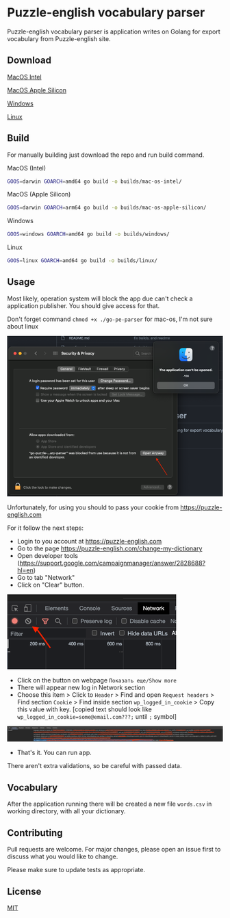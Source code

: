 # Puzzle-english vocabulary parser

Puzzle-english vocabulary parser is application writes on Golang for export vocabulary from Puzzle-english site.

## Download
[MacOS Intel](https://github.com/lutogin/go-pe-parser/raw/master/builds/mac-os-intel/go-pe-parser)

[MacOS Apple Silicon](https://github.com/lutogin/go-pe-parser/raw/master/builds/mac-os-apple-silicon/go-pe-parser)

[Windows](https://github.com/lutogin/go-pe-parser/raw/master/builds/windows/go-pe-parser.exe)

[Linux](https://github.com/lutogin/go-pe-parser/raw/master/builds/linux/go-pe-parser)

## Build
For manually building just download the repo and run build command.

MacOS (Intel)
```bash
GOOS=darwin GOARCH=amd64 go build -o builds/mac-os-intel/
```

MacOS (Apple Silicon)
```bash
GOOS=darwin GOARCH=arm64 go build -o builds/mac-os-apple-silicon/
```

Windows
```bash
GOOS=windows GOARCH=amd64 go build -o builds/windows/
```

Linux
```bash
GOOS=linux GOARCH=amd64 go build -o builds/linux/
```

## Usage

Most likely, operation system will block the app due can't check a application publisher.
You should give access for that.

Don't forget command `chmod +x ./go-pe-parser` for mac-os, I'm not sure about linux

![image](./readme/img/allow.png)

Unfortunately, for using you should to pass your cookie from https://puzzle-english.com

For it follow the next steps:
* Login to you account at https://puzzle-english.com
* Go to the page https://puzzle-english.com/change-my-dictionary
* Open developer tools (https://support.google.com/campaignmanager/answer/2828688?hl=en)
* Go to tab "Network"
* Click on "Clear" button.

![image](./readme/img/clear-network-logs.png)
* Click on the button on webpage `Показать еще/Show more`
* There will appear new log in Network section
* Choose this item > Click to `Header` > Find and open `Request headers` > Find section `Cookie` > Find inside section `wp_logged_in_cookie` > Copy this value with key. [copied text should look like `wp_logged_in_cookie=some@email.com???;` until `;` symbol]

![image](./readme/img/get-cookie.png)
* That's it. You can run app.

There aren't extra validations, so be careful with passed data.

## Vocabulary

After the application running there will be created a new file `words.csv` in working directory, with all your dictionary.

## Contributing

Pull requests are welcome. For major changes, please open an issue first
to discuss what you would like to change.

Please make sure to update tests as appropriate.

## License

[MIT](https://choosealicense.com/licenses/mit/)